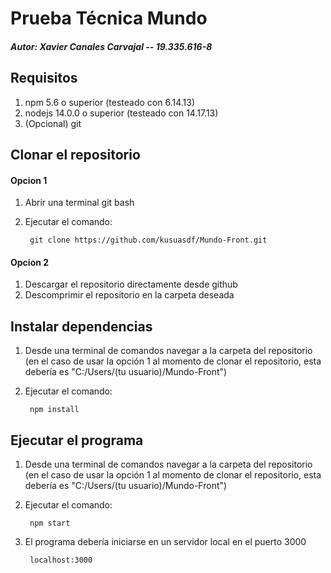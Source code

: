 # Prueba Técnica Mundo

##### Autor: Xavier Canales Carvajal -- 19.335.616-8

## Requisitos

1. npm 5.6 o superior (testeado con 6.14.13)
2. nodejs 14.0.0 o superior (testeado con 14.17.13)
3. (Opcional) git

## Clonar el repositorio

#### Opcion 1

1. Abrir una terminal git bash
2. Ejecutar el comando:

        git clone https://github.com/kusuasdf/Mundo-Front.git

#### Opcion 2

1. Descargar el repositorio directamente desde github
2. Descomprimir el repositorio en la carpeta deseada

## Instalar dependencias

1. Desde una terminal de comandos navegar a la carpeta del repositorio (en el caso de usar la opción 1 al momento de clonar el repositorio, esta debería es "C:/Users/(tu usuario)/Mundo-Front")
2. Ejecutar el comando:

        npm install

## Ejecutar el programa

1. Desde una terminal de comandos navegar a la carpeta del repositorio (en el caso de usar la opción 1 al momento de clonar el repositorio, esta debería es "C:/Users/(tu usuario)/Mundo-Front")
2. Ejecutar el comando:

        npm start
3. El programa debería iniciarse en un servidor local en el puerto 3000

        localhost:3000
